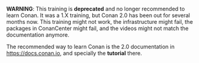 **WARNING**: This training is **deprecated** and no longer recommended to learn Conan. It was a 1.X training, but Conan 2.0 has been out for several months now.
This training might not work, the infrastructure might fail, the packages in ConanCenter might fail, and the videos might not match the documentation anymore.

The recommended way to learn Conan is the 2.0 documentation in https://docs.conan.io, and specially the **tutorial** there.
